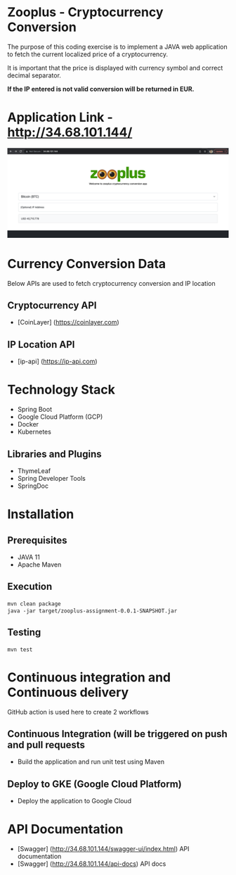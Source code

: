 # Zooplus - Cryptocurrency Conversion

The purpose of this coding exercise is to implement a JAVA web application to fetch the
current localized price of a cryptocurrency.

It is important that the price is displayed with currency symbol and correct decimal separator.

**If the IP entered is not valid conversion will be returned in EUR.**

# Application Link - http://34.68.101.144/

![](docs/webapp-screenshot.png)

# Currency Conversion Data
Below APIs are used to fetch cryptocurrency conversion and IP location
## Cryptocurrency API
- [CoinLayer] (https://coinlayer.com)
## IP Location API
- [ip-api] (https://ip-api.com)

# Technology Stack
- Spring Boot
- Google Cloud Platform (GCP)
- Docker
- Kubernetes

## Libraries and Plugins
- ThymeLeaf
- Spring Developer Tools
- SpringDoc


# Installation
## Prerequisites
- JAVA 11
- Apache Maven

## Execution
```
mvn clean package
java -jar target/zooplus-assignment-0.0.1-SNAPSHOT.jar
```
## Testing
```
mvn test
```

# Continuous integration and Continuous delivery 
GitHub action is used here to create 2 workflows
## Continuous Integration (will be triggered on push and pull requests
- Build the application and run unit test using Maven
## Deploy to GKE (Google Cloud Platform)
- Deploy the application to Google Cloud

# API Documentation
- [Swagger] (http://34.68.101.144/swagger-ui/index.html) API documentation
- [Swagger] (http://34.68.101.144/api-docs) API docs
